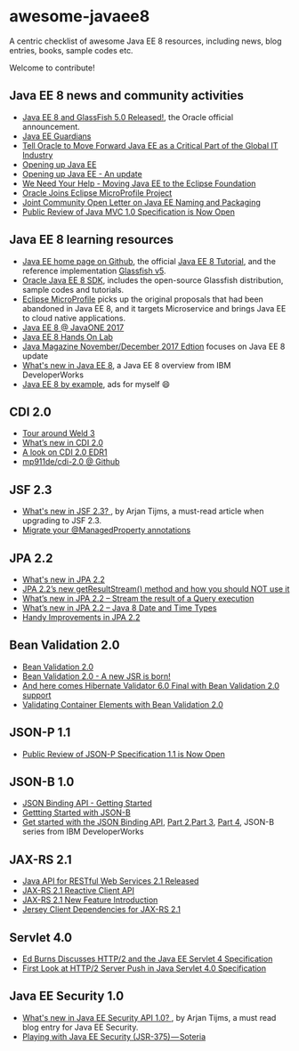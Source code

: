 # awesome-javaee8

A centric checklist of awesome Java EE 8 resources, including news, blog entries, books, sample codes etc. 

Welcome to contribute!


## Java EE 8 news and community activities

* [Java EE 8 and GlassFish 5.0 Released!](https://blogs.oracle.com/theaquarium/java-ee-8-is-final-and-glassfish-50-is-released), the Oracle official announcement.
* [Java EE Guardians](https://javaee-guardians.io/)
* [Tell Oracle to Move Forward Java EE as a Critical Part of the Global IT Industry](https://www.change.org/p/larry-ellison-tell-oracle-to-move-forward-java-ee-as-a-critical-part-of-the-global-it-industry)
* [Opening up Java EE](https://blogs.oracle.com/theaquarium/opening-up-java-ee)
* [Opening up Java EE - An update](https://blogs.oracle.com/theaquarium/opening-up-ee-update)
* [We Need Your Help - Moving Java EE to the Eclipse Foundation](https://www.change.org/p/larry-ellison-tell-oracle-to-move-forward-java-ee-as-a-critical-part-of-the-global-it-industry/u/21473794?utm_medium=email&utm_source=petition_update&utm_campaign=146669&sfmc_tk=xZ%2f6z4TGoQ02piKnRtK%2bejNgWC%2bWD6nr3P%2bcjkRrgGJqXJLLTSlXDQ6alq40O5pe&j=146669&sfmc_sub=46994739&l=32_HTML&u=27789648&mid=7259882&jb=1)
* [Oracle Joins Eclipse MicroProfile Project](https://www.infoq.com/news/2017/11/oraclejoinsmicroprofile)
* [Joint Community Open Letter on Java EE Naming and Packaging](https://javaee-guardians.io/2018/01/02/joint-community-open-letter-on-java-ee-naming-and-packaging/)
* [
Public Review of Java MVC 1.0 Specification is Now Open](https://www.infoq.com/news/2018/01/mvc-1.0-public-review)

## Java EE 8 learning resources

* [Java EE home page on Github](https://javaee.github.io/), the official [Java EE 8 Tutorial](https://javaee.github.io/tutorial/), and the reference implementation [Glassfish v5](https://javaee.github.io/glassfish/download).
* [Oracle Java EE 8 SDK](http://www.oracle.com/technetwork/java/javaee/downloads/index.html), includes the open-source Glassfish distribution, sample codes and tutorials.
* [Eclipse MicroProfile](http://microprofile.io) picks up the original proposals that had been abandoned in Java EE 8, and it targets Microservice and brings Java EE to cloud native applications.
* [Java EE 8 @ JavaONE 2017](https://blogs.oracle.com/theaquarium/java-ee-8-javaone-2017)
* [Java EE 8 Hands On Lab ](https://github.com/javaee/j1-hol)
* [Java Magazine November/December 2017 Edtion](http://www.javamagazine.mozaicreader.com/NovDec2017#&pageSet=12&page=0) focuses on Java EE 8 update
* [What's new in Java EE 8](https://www.ibm.com/developerworks/library/j-whats-new-in-javaee-8/), a Java EE 8 overview from IBM DeveloperWorks
* [Java EE 8 by example](https://hantsy.gitbooks.io/java-ee-8-by-example/content/), ads for myself :smile:

## CDI 2.0

* [Tour around Weld 3](http://weld.cdi-spec.org/news/2017/05/19/tour-around-weld-3/)
* [What’s new in CDI 2.0](http://docs.jboss.org/cdi/learn/cdi_2/slides.html)
* [A look on CDI 2.0 EDR1](https://paluch.biz/blog/144-a-look-on-cdi-2-0-edr1.html)
* [mp911de/cdi-2.0 @ Github](https://github.com/mp911de/cdi-2.0)

## JSF 2.3

* [What's new in JSF 2.3? ](http://arjan-tijms.omnifaces.org/p/jsf-23.html), by Arjan Tijms, a must-read article when upgrading to JSF 2.3.
* [Migrate your @ManagedProperty annotations](http://www.manorrock.com/blog/2013/11/01/jsf_tip_31_migrate_your_managedproperty_annotations.html)

## JPA 2.2

* [What's new in JPA 2.2](https://www.thoughts-on-java.org/whats-new-in-jpa-2-2/)
* [JPA 2.2’s new getResultStream() method and how you should NOT use it](https://www.thoughts-on-java.org/jpa-2-2s-new-stream-method-and-how-you-should-not-use-it/)
* [What’s new in JPA 2.2 – Stream the result of a Query execution](https://vladmihalcea.com/2017/07/04/whats-new-in-jpa-2-2-stream-the-result-of-a-query-execution)
* [What’s new in JPA 2.2 – Java 8 Date and Time Types](https://vladmihalcea.com/2017/06/26/whats-new-in-jpa-2-2-java-8-date-and-time-types/)
* [Handy Improvements in JPA 2.2](https://www.infoq.com/news/2018/01/improvements-jpa-22)

## Bean Validation 2.0

* [Bean Validation 2.0 ](https://dzone.com/articles/bean-validation-20)
* [Bean Validation 2.0 - A new JSR is born!](http://beanvalidation.org/news/2016/07/15/bean-validation-2-0-is-coming/)
* [And here comes Hibernate Validator 6.0 Final with Bean Validation 2.0 support](http://in.relation.to/2017/08/07/and-here-comes-hibernate-validator-60)
* [Validating Container Elements with Bean Validation 2.0](http://www.baeldung.com/bean-validation-container-elements)

## JSON-P 1.1

* [Public Review of JSON-P Specification 1.1 is Now Open](https://www.infoq.com/news/2017/03/json-processing-public-review)

## JSON-B 1.0

* [JSON Binding API - Getting Started](http://json-b.net/getting-started.html)
* [Gettting Started with JSON-B](https://www.javaindeed.com/getting-started-with-json-b/)
* [Get started with the JSON Binding API](https://www.ibm.com/developerworks/java/library/j-javaee8-json-binding-1/), [Part 2](https://www.ibm.com/developerworks/java/library/j-javaee8-json-binding-2/),[Part 3](https://www.ibm.com/developerworks/java/library/j-javaee8-json-binding-3/), [Part 4](https://www.ibm.com/developerworks/java/library/j-javaee8-json-binding-4/), JSON-B series from IBM DeveloperWorks

## JAX-RS 2.1

* [Java API for RESTful Web Services 2.1 Released](https://www.infoq.com/news/2017/08/JAX-RS-2.1-released)
* [JAX-RS 2.1 Reactive Client API](https://blogs.oracle.com/pavelbucek/jax-rs-21-reactive-client-api)
* [JAX-RS 2.1 New Feature Introduction](http://ridingthecrest.com/blog/2017/02/22/jax-rs-2_1-new-feature-introduction.html)
* [Jersey Client Dependencies for JAX-RS 2.1](https://dzone.com/articles/jersey-client-dependencies-for-jax-rs-21)

## Servlet 4.0

* [Ed Burns Discusses HTTP/2 and the Java EE Servlet 4 Specification](https://www.infoq.com/news/2015/03/burns-servlet-http2)
* [First Look at HTTP/2 Server Push in Java Servlet 4.0 Specification](https://dzone.com/articles/first-look-at-http2-server-push-in-java-servlet-40-1)

## Java EE Security 1.0

* [What's new in Java EE Security API 1.0? ](http://arjan-tijms.omnifaces.org/p/whats-new-in-java-ee-security-api-10.html),  by Arjan Tijms, a must read blog entry for Java EE Security.
* [Playing with Java EE Security (JSR-375) — Soteria](https://medium.com/@swhp/playing-with-java-ee-security-jsr-375-soteria-38e8d2b094d4)


